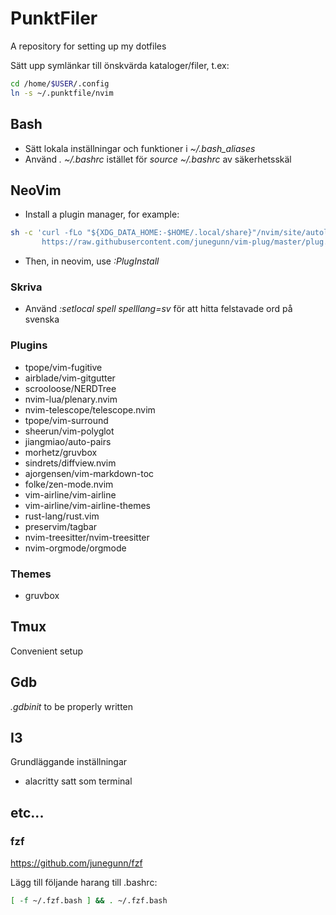 # PunktFiler
A repository for setting up my dotfiles

Sätt upp symlänkar till önskvärda kataloger/filer, t.ex:
```bash
cd /home/$USER/.config
ln -s ~/.punktfile/nvim
```

## Bash
* Sätt lokala inställningar och funktioner i *~/.bash_aliases*
* Använd *. ~/.bashrc* istället för *source ~/.bashrc* av säkerhetsskäl

## NeoVim
* Install a plugin manager, for example:
```bash
sh -c 'curl -fLo "${XDG_DATA_HOME:-$HOME/.local/share}"/nvim/site/autoload/plug.vim --create-dirs \
       https://raw.githubusercontent.com/junegunn/vim-plug/master/plug.vim'
```

* Then, in neovim, use *:PlugInstall*

### Skriva
* Använd *:setlocal spell spelllang=sv* för att hitta felstavade ord på svenska

### Plugins
* tpope/vim-fugitive
* airblade/vim-gitgutter
* scrooloose/NERDTree
* nvim-lua/plenary.nvim
* nvim-telescope/telescope.nvim
* tpope/vim-surround
* sheerun/vim-polyglot
* jiangmiao/auto-pairs
* morhetz/gruvbox
* sindrets/diffview.nvim
* ajorgensen/vim-markdown-toc
* folke/zen-mode.nvim
* vim-airline/vim-airline
* vim-airline/vim-airline-themes
* rust-lang/rust.vim
* preservim/tagbar
* nvim-treesitter/nvim-treesitter
* nvim-orgmode/orgmode

### Themes
* gruvbox

## Tmux
Convenient setup

## Gdb
*.gdbinit* to be properly written

## I3
Grundläggande inställningar
* alacritty satt som terminal

## etc...
### fzf
https://github.com/junegunn/fzf

Lägg till följande harang till .bashrc:
```bash
[ -f ~/.fzf.bash ] && . ~/.fzf.bash
```
